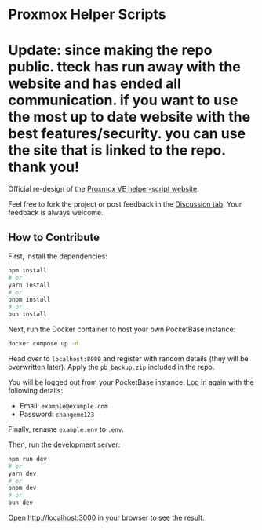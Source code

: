 # Proxmox Helper Scripts

# Update: since making the repo public. tteck has run away with the website and has ended all communication. if you want to use the most up to date website with the best features/security. you can use the site that is linked to the repo. thank you!

Official re-design of the [Proxmox VE helper-script website](https://tteck.github.io/Proxmox/).

Feel free to fork the project or post feedback in the [Discussion tab](https://github.com/BramSuurdje/proxmox-helper-scripts/discussions). Your feedback is always welcome.

## How to Contribute

First, install the dependencies:

```bash
npm install
# or 
yarn install
# or
pnpm install
# or
bun install
```

Next, run the Docker container to host your own PocketBase instance:

```bash
docker compose up -d
```

Head over to `localhost:8080` and register with random details (they will be overwritten later). Apply the `pb_backup.zip` included in the repo.

You will be logged out from your PocketBase instance. Log in again with the following details:
- Email: `example@example.com`
- Password: `changeme123`

Finally, rename `example.env` to `.env`.

Then, run the development server:

```bash
npm run dev
# or
yarn dev
# or
pnpm dev
# or
bun dev
```

Open [http://localhost:3000](http://localhost:3000) in your browser to see the result.
